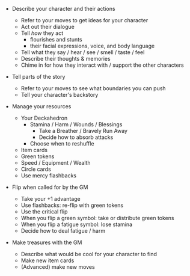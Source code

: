 
 * Describe your character and their actions
    * Refer to your moves to get ideas for your character
    * Act out their dialogue
    * Tell *how* they act
       - flourishes and stunts
       - their facial expressions, voice, and body language
    * Tell what they say / hear / see / smell / taste / feel
    * Describe their thoughts & memories
    * Chime in for how they interact with / support the other characters

 * Tell parts of the story
    * Refer to your moves to see what boundaries you can push
    * Tell your character's backstory

 * Manage your resources
    * Your Deckahedron
       - Stamina / Harm / Wounds / Blessings
          * Take a Breather / Bravely Run Away
          * Decide how to absorb attacks
       - Choose when to reshuffle
    * Item cards
    * Green tokens
    * Speed / Equipment / Wealth
    * Circle cards
    * Use mercy flashbacks

 * Flip when called for by the GM
    * Take your +1 advantage
    * Use flashbacks: re-flip with green tokens
    * Use the critical flip
    * When you flip a green symbol: take or distribute green tokens
    * When you flip a fatigue symbol: lose stamina
    * Decide how to deal fatigue / harm

 * Make treasures with the GM
    * Describe what would be cool for your character to find
    * Make new item cards
    * (Advanced) make new moves

